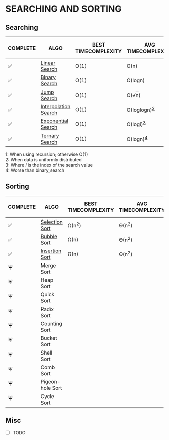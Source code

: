 # SEARCHING AND SORTING

## Searching

COMPLETE | ALGO | BEST TIMECOMPLEXITY | AVG TIMECOMPLEXITY | WORST TIMECOMPLEXITY | WORST SPACE COMPLEXITY
--- | --- | --- | --- | --- | ---
:white_check_mark: | [Linear Search](./linear_search/) | &Omicron;(1) | &Omicron;(n) | &Omicron;(n) | &Omicron;(1)
:white_check_mark: | [Binary Search](./binary_search/) | &Omicron;(1) | &Omicron;(logn) | &Omicron;(logn) | &Omicron;(logn)<sup>[1](#myfootnote1)</sup>
:white_check_mark: | [Jump Search](./jump_search/) | &Omicron;(1) | &Omicron;(&radic;<span style="text-decoration: overline">n</span>) | &Omicron;(&radic;<span style="text-decoration: overline">n</span>) | &Omicron;(1)
:white_check_mark: | [Interpolation Search](./interpolation_search/) | &Omicron;(1) | &Omicron;(loglogn)<sup>[2](#myfootnote2)</sup> | &Omicron;(loglogn)<sup>[2](#myfootnote2)</sup> | &Omicron;(1)
:white_check_mark: | [Exponential Search](./exponential_search/) | &Omicron;(1) | &Omicron;(logi)<sup>[3](#myfootnote3)</sup> | &Omicron;(logi)<sup>[3](#myfootnote3)</sup> | &Omicron;(1)
:white_check_mark: | [Ternary Search](./ternary_search/) | &Omicron;(1) | &Omicron;(logn)<sup>[4](#myfootnote4)</sup> | &Omicron;(logn) | &Omicron;(logn)<sup>[1](#myfootnote1)</sup>

<a name="myfootnote2">1</a>: When using recursion; otherwise &Omicron;(1)<br>
<a name="myfootnote2">2</a>: When data is uniformly distributed<br>
<a name="myfootnote3">3</a>: Where *i* is the index of the search value<br>
<a name="myfootnote4">4</a>: Worse than binary_search<br>

## Sorting
COMPLETE | ALGO | BEST TIMECOMPLEXITY | AVG TIMECOMPLEXITY | WORST TIMECOMPLEXITY | WORST SPACE COMPLEXITY
--- | --- | --- | --- | --- | ---
:white_check_mark: | [Selection Sort](./selection_sort/) | &Omega;(n<sup>2</sup>) | &Theta;(n<sup>2</sup>) | &Omicron;(n<sup>2</sup>) | &Omicron;(1)
:white_check_mark: | [Bubble Sort](./bubble_sort/) | &Omega;(n) | &Theta;(n<sup>2</sup>) | &Omicron;(n<sup>2</sup>) | &Omicron;(1)
:white_check_mark: | [Insertion Sort](./insertion_sort/) | &Omega;(n) | &Theta;(n<sup>2</sup>) | &Omicron;(n<sup>2</sup>) |
:umbrella: | Merge Sort | | | |
:umbrella: | Heap Sort | | | |
:umbrella: | Quick Sort | | | |
:umbrella: | Radix Sort | | | |
:umbrella: | Counting Sort | | | |
:umbrella: | Bucket Sort | | | |
:umbrella: | Shell Sort | | | |
:umbrella: | Comb Sort | | | |
:umbrella: | Pigeon-hole Sort | | | |
:umbrella: | Cycle Sort | | | |

## Misc
- [ ] TODO
